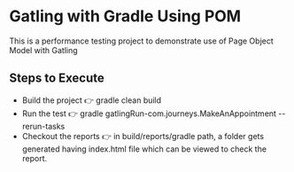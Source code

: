 # Gatling with Gradle Using POM

This is a performance testing project to demonstrate use of Page Object Model with Gatling

## Steps to Execute

* Build the project
:point_right: gradle clean build
* Run the test
:point_right: gradle gatlingRun-com.journeys.MakeAnAppointment --rerun-tasks
* Checkout the reports
:point_right: in build/reports/gradle path, a folder gets generated having index.html file which can be viewed to
 check the report.

